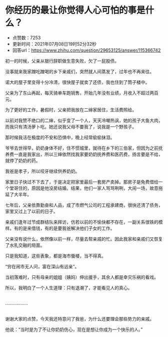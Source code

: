 # 你经历的最让你觉得人心可怕的事是什么？
- 点赞数：7253
- 更新时间：2021年07月08日19时52分32秒
- 回答url：https://www.zhihu.com/question/29653125/answer/115366742
<body>
 <p data-pid="TtZuI1k0">初一的时候，父亲从银行辞职做生意失败，欠了一屁股债。</p>
 <p data-pid="1QJxnajl">没事就来我家蹭吃蹭喝的乡下亲戚们，突然就人间蒸发了，过年也不再来往。</p>
 <p data-pid="8CJ0v7ky">诺大的屋子里变得十分冷清，很快屋子就卖了还债，我也住到了筒子楼中。</p>
 <p data-pid="5EYu6hj7">父亲为了东山再起，每天骑单车跑销售，开始几年没有业绩，月收入不超过两百元。</p>
 <p data-pid="-kxHlLar">为了更好的工作，暑假时，父亲把我放在二婶家居住，生活费照给。</p>
 <p data-pid="cQIKvcTT">以前对我赞不绝口的二婶，似乎变了一个人，天天冷嘲热讽，她的孩子大鱼大肉，而我只有清汤萝卜吃。她还说我父母不要我了，说我是一个野孩子。</p>
 <p data-pid="XXseMFf8">那时候我活在极度的不安和恐惧中，晚上经常偷偷抹泪。</p>
 <p data-pid="KdSpPLhZ">爷爷去世得早，奶奶身体不好，住不惯城里，就待在乡下的三伯家，但因为之前抚养费一直是我家出，所以三婶依然找我家要奶奶抚养费和医药费，扬言要是不给，就停了奶奶的药。</p>
 <p data-pid="sJVa3eRb">我爸是孝子，所以咬牙继续供养奶奶。</p>
 <p data-pid="BTqO4LwP">家里日子快过不下去了，于是决定把家里最后一套房产卖掉。那房子是免费借给一个堂哥住的，原因是他没房结婚。结果，他们一家人骂骂咧咧，大闹一场，故意拖延了大半年。</p>
 <p data-pid="vE4g-Ppq">七年后，父亲依靠勤奋和人品，成了市燃气公司的工程承建商，很快还清了债务，家里又过上了以前的日子。</p>
 <p data-pid="8wemG9Ex">亲戚们逢年过节成群结队来拜访，仿若以前的不愉快都不存在，一副关系很铁的模样。有的是来借钱，有的是要我爸解决他们子女的工作。</p>
 <p data-pid="ysOolQWT">父亲没有说什么，依然像以前一样，尽量去帮亲戚的忙。因此我家和亲戚们又恢复了水乳交融的局面。</p>
 <p data-pid="ua_YRg-d">只是我知道，这些表象，都是海市蜃楼，当不得真。</p>
 <p data-pid="_8zBsMDp">“穷在闹市无人问，富在深山有远亲”。</p>
 <p data-pid="wF9dDP3p">当初落难时，只有母亲的姐姐（姨妈）伸出援手，其余人都是幸灾乐祸的看戏。</p>
 <p data-pid="zDlVzrtc">所以，我明白了一个人生道理：只有退潮了，才能看见人的真心。</p>
 <p data-pid="k_l-Eb67"><br>
  ………………</p>
 <p data-pid="lmZsFdJY"><br>
  谢谢大家的点赞，今天我还特意问了我爸，为什么还要理会那些势力的亲戚。</p>
 <p data-pid="m1HGuq3X">他说：“当时是为了不让你奶奶伤心，现在是想让你成为一个快乐的人。”</p>
</body>